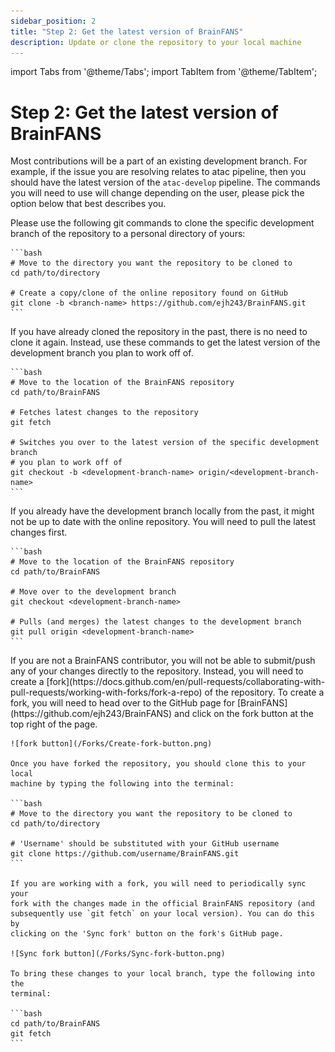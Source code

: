 ```yaml
---
sidebar_position: 2
title: "Step 2: Get the latest version of BrainFANS"
description: Update or clone the repository to your local machine
---
```

import Tabs from '@theme/Tabs';
import TabItem from '@theme/TabItem';

# Step 2: Get the latest version of BrainFANS
Most contributions will be a part of an existing development branch. For example, if the issue you are resolving relates to atac pipeline, then you should have the latest version of the `atac-develop` pipeline. The commands you will need to use will change depending on the user, please pick the option below that best describes you.


<Tabs>
  <TabItem value="New-user" label="First time cloning BrainFANS" default>
     Please use the following git commands to clone the specific development branch of the repository to a personal directory of yours:

    ```bash
    # Move to the directory you want the repository to be cloned to
    cd path/to/directory

    # Create a copy/clone of the online repository found on GitHub
    git clone -b <branch-name> https://github.com/ejh243/BrainFANS.git
    ```
  </TabItem>
  <TabItem value="Existing-user" label="You do not have the development branch locally">
    If you have already cloned the repository in the past, there is no need to clone it again. Instead, use these commands to get the latest version of the development branch you plan to work off of.

    ```bash
    # Move to the location of the BrainFANS repository
    cd path/to/BrainFANS

    # Fetches latest changes to the repository
    git fetch

    # Switches you over to the latest version of the specific development branch 
    # you plan to work off of
    git checkout -b <development-branch-name> origin/<development-branch-name>
    ```
  </TabItem>
  <TabItem value="Existing-branch" label="You already have the development branch locally">
    If you already have the development branch locally from the past, it might not be up to date with the online repository. You will need to pull the latest changes first.

    ```bash
    # Move to the location of the BrainFANS repository
    cd path/to/BrainFANS

    # Move over to the development branch
    git checkout <development-branch-name>

    # Pulls (and merges) the latest changes to the development branch
    git pull origin <development-branch-name> 
    ```
  </TabItem>
  <TabItem value="Non contributor" label="You are not a contributor">
    If you are not a BrainFANS contributor, you will not be able to submit/push
    any of your changes directly to the repository. Instead, you will need to
    create a [fork](https://docs.github.com/en/pull-requests/collaborating-with-pull-requests/working-with-forks/fork-a-repo) 
    of the repository. To create a fork, you will need to head over to the
    GitHub page for [BrainFANS](https://github.com/ejh243/BrainFANS) and click
    on the fork button at the top right of the page.

    ![fork button](/Forks/Create-fork-button.png)

    Once you have forked the repository, you should clone this to your local
    machine by typing the following into the terminal:

    ```bash
    # Move to the directory you want the repository to be cloned to
    cd path/to/directory

    # 'Username' should be substituted with your GitHub username
    git clone https://github.com/username/BrainFANS.git
    ```

    If you are working with a fork, you will need to periodically sync your
    fork with the changes made in the official BrainFANS repository (and
    subsequently use `git fetch` on your local version). You can do this by
    clicking on the 'Sync fork' button on the fork's GitHub page.

    ![Sync fork button](/Forks/Sync-fork-button.png)

    To bring these changes to your local branch, type the following into the
    terminal:

    ```bash
    cd path/to/BrainFANS
    git fetch
    ```
  </TabItem>
</Tabs>
